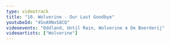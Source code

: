 ```yaml
---
type: videotrack
title: "10. Wolverine - Our Last Goodbye"
youtubeId: "4SnA9NxS8CQ"
videoevents: "Oddland, Until Rain, Wolverine в De Boerderij"
videoartists: ["Wolverine"]
---
```

